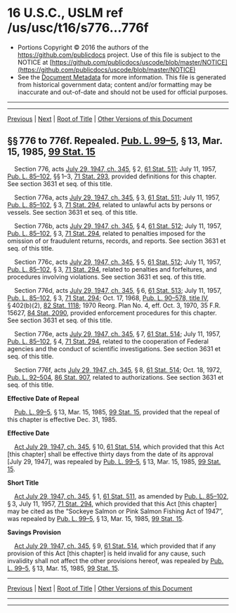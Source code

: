 ---
---

# 16 U.S.C., USLM ref /us/usc/t16/s776...776f

* Portions Copyright © 2016 the authors of the https://github.com/publicdocs project.
  Use of this file is subject to the NOTICE at [https://github.com/publicdocs/uscode/blob/master/NOTICE](https://github.com/publicdocs/uscode/blob/master/NOTICE)
* See the [Document Metadata](././../../../..//README.md) for more information.
  This file is generated from historical government data; content and/or formatting may be inaccurate and out-of-date and should not be used for official purposes.

----------
----------

[Previous](./../../../..//us/usc/t16/ch10A/m__us_usc_t16_ch10A.md) | [Next](./../../../..//us/usc/t16/ch10B/m__us_usc_t16_ch10B.md) | [Root of Title](./../../../../) | [Other Versions of this Document](https://publicdocs.github.io/go/links?ns=uslm&ref=%2Fus%2Fusc%2Ft16%2Fs776...776f)

## §§ 776 to 776f. Repealed. [Pub. L. 99–5][/us/pl/99/5], § 13, Mar. 15, 1985, [99 Stat. 15][/us/stat/99/15]

    Section 776, acts [July 29, 1947, ch. 345][/us/act/1947-07-29/ch345], § 2, [61 Stat. 511][/us/stat/61/511]; July 11, 1957, [Pub. L. 85–102][/us/pl/85/102], §§ 1–3, [71 Stat. 293][/us/stat/71/293], provided definitions for this chapter. See section 3631 et seq. of this title.

    Section 776a, acts [July 29, 1947, ch. 345][/us/act/1947-07-29/ch345], § 3, [61 Stat. 511][/us/stat/61/511]; July 11, 1957, [Pub. L. 85–102][/us/pl/85/102], § 3, [71 Stat. 294][/us/stat/71/294], related to unlawful acts by persons or vessels. See section 3631 et seq. of this title.

    Section 776b, acts [July 29, 1947, ch. 345][/us/act/1947-07-29/ch345], § 4, [61 Stat. 512][/us/stat/61/512]; July 11, 1957, [Pub. L. 85–102][/us/pl/85/102], § 3, [71 Stat. 294][/us/stat/71/294], related to penalties imposed for the omission of or fraudulent returns, records, and reports. See section 3631 et seq. of this title.

    Section 776c, acts [July 29, 1947, ch. 345][/us/act/1947-07-29/ch345], § 5, [61 Stat. 512][/us/stat/61/512]; July 11, 1957, [Pub. L. 85–102][/us/pl/85/102], § 3, [71 Stat. 294][/us/stat/71/294], related to penalties and forfeitures, and procedures involving violations. See section 3631 et seq. of this title.

    Section 776d, acts [July 29, 1947, ch. 345][/us/act/1947-07-29/ch345], § 6, [61 Stat. 513][/us/stat/61/513]; July 11, 1957, [Pub. L. 85–102][/us/pl/85/102], § 3, [71 Stat. 294][/us/stat/71/294]; Oct. 17, 1968, [Pub. L. 90–578, title IV][/us/pl/90/578/tIV], § 402(b)(2), [82 Stat. 1118][/us/stat/82/1118]; 1970 Reorg. Plan No. 4, eff. Oct. 3, 1970, 35 F.R. 15627, [84 Stat. 2090][/us/stat/84/2090], provided enforcement procedures for this chapter. See section 3631 et seq. of this title.

    Section 776e, acts [July 29, 1947, ch. 345][/us/act/1947-07-29/ch345], § 7, [61 Stat. 514][/us/stat/61/514]; July 11, 1957, [Pub. L. 85–102][/us/pl/85/102], § 4, [71 Stat. 294][/us/stat/71/294], related to the cooperation of Federal agencies and the conduct of scientific investigations. See section 3631 et seq. of this title.

    Section 776f, acts [July 29, 1947, ch. 345][/us/act/1947-07-29/ch345], § 8, [61 Stat. 514][/us/stat/61/514]; Oct. 18, 1972, [Pub. L. 92–504][/us/pl/92/504], [86 Stat. 907][/us/stat/86/907], related to authorizations. See section 3631 et seq. of this title.

 __Effective Date of Repeal__ 

    [Pub. L. 99–5][/us/pl/99/5], § 13, Mar. 15, 1985, [99 Stat. 15][/us/stat/99/15], provided that the repeal of this chapter is effective Dec. 31, 1985.

 __Effective Date__ 

    [Act July 29, 1947, ch. 345][/us/act/1947-07-29/ch345], § 10, [61 Stat. 514][/us/stat/61/514], which provided that this Act \[this chapter\] shall be effective thirty days from the date of its approval \[July 29, 1947\], was repealed by [Pub. L. 99–5][/us/pl/99/5], § 13, Mar. 15, 1985, [99 Stat. 15][/us/stat/99/15].

 __Short Title__ 

    [Act July 29, 1947, ch. 345][/us/act/1947-07-29/ch345], § 1, [61 Stat. 511][/us/stat/61/511], as amended by [Pub. L. 85–102][/us/pl/85/102], § 3, July 11, 1957, [71 Stat. 294][/us/stat/71/294], which provided that this Act \[this chapter\] may be cited as the “Sockeye Salmon or Pink Salmon Fishing Act of 1947”, was repealed by [Pub. L. 99–5][/us/pl/99/5], § 13, Mar. 15, 1985, [99 Stat. 15][/us/stat/99/15].

 __Savings Provision__ 

    [Act July 29, 1947, ch. 345][/us/act/1947-07-29/ch345], § 9, [61 Stat. 514][/us/stat/61/514], which provided that if any provision of this Act \[this chapter\] is held invalid for any cause, such invalidity shall not affect the other provisions hereof, was repealed by [Pub. L. 99–5][/us/pl/99/5], § 13, Mar. 15, 1985, [99 Stat. 15][/us/stat/99/15].

----------

[Previous](./../../../..//us/usc/t16/ch10A/m__us_usc_t16_ch10A.md) | [Next](./../../../..//us/usc/t16/ch10B/m__us_usc_t16_ch10B.md) | [Root of Title](./../../../../) | [Other Versions of this Document](https://publicdocs.github.io/go/links?ns=uslm&ref=%2Fus%2Fusc%2Ft16%2Fs776...776f)

----------
----------

[/us/pl/99/5]: https://publicdocs.github.io/go/links?ns=uslm&ref=%2Fus%2Fpl%2F99%2F5
[/us/stat/99/15]: https://publicdocs.github.io/go/links?ns=uslm&ref=%2Fus%2Fstat%2F99%2F15
[/us/act/1947-07-29/ch345]: https://publicdocs.github.io/go/links?ns=uslm&ref=%2Fus%2Fact%2F1947-07-29%2Fch345
[/us/stat/61/511]: https://publicdocs.github.io/go/links?ns=uslm&ref=%2Fus%2Fstat%2F61%2F511
[/us/pl/85/102]: https://publicdocs.github.io/go/links?ns=uslm&ref=%2Fus%2Fpl%2F85%2F102
[/us/stat/71/293]: https://publicdocs.github.io/go/links?ns=uslm&ref=%2Fus%2Fstat%2F71%2F293
[/us/act/1947-07-29/ch345]: https://publicdocs.github.io/go/links?ns=uslm&ref=%2Fus%2Fact%2F1947-07-29%2Fch345
[/us/stat/61/511]: https://publicdocs.github.io/go/links?ns=uslm&ref=%2Fus%2Fstat%2F61%2F511
[/us/pl/85/102]: https://publicdocs.github.io/go/links?ns=uslm&ref=%2Fus%2Fpl%2F85%2F102
[/us/stat/71/294]: https://publicdocs.github.io/go/links?ns=uslm&ref=%2Fus%2Fstat%2F71%2F294
[/us/act/1947-07-29/ch345]: https://publicdocs.github.io/go/links?ns=uslm&ref=%2Fus%2Fact%2F1947-07-29%2Fch345
[/us/stat/61/512]: https://publicdocs.github.io/go/links?ns=uslm&ref=%2Fus%2Fstat%2F61%2F512
[/us/pl/85/102]: https://publicdocs.github.io/go/links?ns=uslm&ref=%2Fus%2Fpl%2F85%2F102
[/us/stat/71/294]: https://publicdocs.github.io/go/links?ns=uslm&ref=%2Fus%2Fstat%2F71%2F294
[/us/act/1947-07-29/ch345]: https://publicdocs.github.io/go/links?ns=uslm&ref=%2Fus%2Fact%2F1947-07-29%2Fch345
[/us/stat/61/512]: https://publicdocs.github.io/go/links?ns=uslm&ref=%2Fus%2Fstat%2F61%2F512
[/us/pl/85/102]: https://publicdocs.github.io/go/links?ns=uslm&ref=%2Fus%2Fpl%2F85%2F102
[/us/stat/71/294]: https://publicdocs.github.io/go/links?ns=uslm&ref=%2Fus%2Fstat%2F71%2F294
[/us/act/1947-07-29/ch345]: https://publicdocs.github.io/go/links?ns=uslm&ref=%2Fus%2Fact%2F1947-07-29%2Fch345
[/us/stat/61/513]: https://publicdocs.github.io/go/links?ns=uslm&ref=%2Fus%2Fstat%2F61%2F513
[/us/pl/85/102]: https://publicdocs.github.io/go/links?ns=uslm&ref=%2Fus%2Fpl%2F85%2F102
[/us/stat/71/294]: https://publicdocs.github.io/go/links?ns=uslm&ref=%2Fus%2Fstat%2F71%2F294
[/us/pl/90/578/tIV]: https://publicdocs.github.io/go/links?ns=uslm&ref=%2Fus%2Fpl%2F90%2F578%2FtIV
[/us/stat/82/1118]: https://publicdocs.github.io/go/links?ns=uslm&ref=%2Fus%2Fstat%2F82%2F1118
[/us/stat/84/2090]: https://publicdocs.github.io/go/links?ns=uslm&ref=%2Fus%2Fstat%2F84%2F2090
[/us/act/1947-07-29/ch345]: https://publicdocs.github.io/go/links?ns=uslm&ref=%2Fus%2Fact%2F1947-07-29%2Fch345
[/us/stat/61/514]: https://publicdocs.github.io/go/links?ns=uslm&ref=%2Fus%2Fstat%2F61%2F514
[/us/pl/85/102]: https://publicdocs.github.io/go/links?ns=uslm&ref=%2Fus%2Fpl%2F85%2F102
[/us/stat/71/294]: https://publicdocs.github.io/go/links?ns=uslm&ref=%2Fus%2Fstat%2F71%2F294
[/us/act/1947-07-29/ch345]: https://publicdocs.github.io/go/links?ns=uslm&ref=%2Fus%2Fact%2F1947-07-29%2Fch345
[/us/stat/61/514]: https://publicdocs.github.io/go/links?ns=uslm&ref=%2Fus%2Fstat%2F61%2F514
[/us/pl/92/504]: https://publicdocs.github.io/go/links?ns=uslm&ref=%2Fus%2Fpl%2F92%2F504
[/us/stat/86/907]: https://publicdocs.github.io/go/links?ns=uslm&ref=%2Fus%2Fstat%2F86%2F907
[/us/pl/99/5]: https://publicdocs.github.io/go/links?ns=uslm&ref=%2Fus%2Fpl%2F99%2F5
[/us/stat/99/15]: https://publicdocs.github.io/go/links?ns=uslm&ref=%2Fus%2Fstat%2F99%2F15
[/us/act/1947-07-29/ch345]: https://publicdocs.github.io/go/links?ns=uslm&ref=%2Fus%2Fact%2F1947-07-29%2Fch345
[/us/stat/61/514]: https://publicdocs.github.io/go/links?ns=uslm&ref=%2Fus%2Fstat%2F61%2F514
[/us/pl/99/5]: https://publicdocs.github.io/go/links?ns=uslm&ref=%2Fus%2Fpl%2F99%2F5
[/us/stat/99/15]: https://publicdocs.github.io/go/links?ns=uslm&ref=%2Fus%2Fstat%2F99%2F15
[/us/act/1947-07-29/ch345]: https://publicdocs.github.io/go/links?ns=uslm&ref=%2Fus%2Fact%2F1947-07-29%2Fch345
[/us/stat/61/511]: https://publicdocs.github.io/go/links?ns=uslm&ref=%2Fus%2Fstat%2F61%2F511
[/us/pl/85/102]: https://publicdocs.github.io/go/links?ns=uslm&ref=%2Fus%2Fpl%2F85%2F102
[/us/stat/71/294]: https://publicdocs.github.io/go/links?ns=uslm&ref=%2Fus%2Fstat%2F71%2F294
[/us/pl/99/5]: https://publicdocs.github.io/go/links?ns=uslm&ref=%2Fus%2Fpl%2F99%2F5
[/us/stat/99/15]: https://publicdocs.github.io/go/links?ns=uslm&ref=%2Fus%2Fstat%2F99%2F15
[/us/act/1947-07-29/ch345]: https://publicdocs.github.io/go/links?ns=uslm&ref=%2Fus%2Fact%2F1947-07-29%2Fch345
[/us/stat/61/514]: https://publicdocs.github.io/go/links?ns=uslm&ref=%2Fus%2Fstat%2F61%2F514
[/us/pl/99/5]: https://publicdocs.github.io/go/links?ns=uslm&ref=%2Fus%2Fpl%2F99%2F5
[/us/stat/99/15]: https://publicdocs.github.io/go/links?ns=uslm&ref=%2Fus%2Fstat%2F99%2F15


